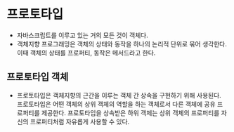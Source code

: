 # 프로토타입
- 자바스크립트를 이루고 있는 거의 모든 것이 객체다. 
- 객체지향 프로그래밍은 객체의 상태와 동작을 하나의 논리적 단위로 묶어 생각한다. 이때 객체의 상태를 프로퍼티, 동작은 메서드라고 한다. 

## 프로토타입 객체
- 프로토타입은 객체지향의 근간을 이루는 객체 간 상속을 구현하기 위해 사용된다. 프로토타입은 어떤 객체의 상위 객체의 역할을 하는 객체로서 다른 객체에 공유 프로퍼티를 제공한다. 프로토타입을 상속받은 하위 객체는 상위 객체의 프로퍼티를 자신의 프로퍼티처럼 자유롭게 사용할 수 있다. 